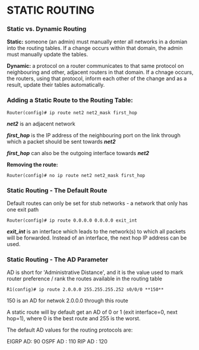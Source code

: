 # STATIC ROUTING

### Static vs. Dynamic Routing

**Static:** someone (an admin) must manually enter all networks in a domian into the routing tables. If a change occurs within that domain, the admin must manually update the tables.

**Dynamic:** a protocol on a router communicates to that same protocol on neighbouring and other, adjacent routers in that domain. If a chnage occurs, the routers, using that protocol, inform each other of the change and as a result, update their tables automatically.

### Adding a Static Route to the Routing Table:

```
Router(config)# ip route net2 net2_mask first_hop
```

***net2*** is an adjacent network

***first_hop*** is the IP address of the neighbouring port on the link through which a packet should be sent towards ***net2***

***first_hop*** can also be the outgoing interface towards ***net2***

**Removing the route:**

```
Router(config)# no ip route net2 net2_mask first_hop
```

### Static Routing - The Default Route

Default routes can only be set for stub networks - a network that only has one exit path

```
Router(config)# ip route 0.0.0.0 0.0.0.0 exit_int
```

***exit_int*** is an interface which leads to the network(s) to which all packets will be forwarded. Instead of an interface, the next hop IP address can be used.








### Static Routing - The AD Parameter


AD is short for 'Administrative Distance', and it is the value used to mark router preference / rank the routes available in the routing table

```
R1(config)# ip route 2.0.0.0 255.255.255.252 s0/0/0 **150**
```
150 is an AD for netwok 2.0.0.0 through this route

A static route will by default get an AD of 0 or 1 (exit interface=0, next hop=1), where 0 is the best route and 255 is the worst.

The default AD values for the routing protocols are:

EIGRP AD: 90
OSPF AD : 110
RIP AD  : 120